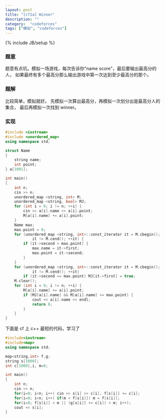 ```yaml
---
layout: post
title: "[cf2a] Winner"
description: ""
category:  "codeforces"
tags: ["模拟", "codeforces"]
---
```

{% include JB/setup %}

### 题意
题意有点坑。模拟一场游戏，每次告诉你"name score"，最后要输出最高分的人，
如果最终有多个最高分那么输出游戏中第一次达到至少最高分的那个。

### 题解
比较简单，模拟就好。
先模拟一次算出最高分，再模拟一次划分出是最高分人的集合，
最后再模拟一次找到 winner。

### 实现

```cpp
#include <iostream>
#include <unordered_map>
using namespace std;

struct Name
{
	string name;
	int point;
} a[1001];

int main()
{
	int n;
	cin >> n;
	unordered_map <string, int> M;
	unordered_map <string, bool> MJ;
	for (int i = 0; i != n; ++i) {
		cin >> a[i].name >> a[i].point;
		M[a[i].name] += a[i].point;
	}
	Name max;
	max.point = 0;
	for (unordered_map <string, int>::const_iterator it = M.cbegin();
			it != M.cend(); ++it) {
		if (it->second > max.point) {
			max.name = it->first;
			max.point = it->second;
		}
	}
	for (unordered_map <string, int>::const_iterator it = M.cbegin();
			it != M.cend(); ++it)
		if (it->second == max.point) MJ[it->first] = true;
	M.clear();
	for (int i = 0; i != n; ++i) {
		M[a[i].name] += a[i].point;
		if (MJ[a[i].name] && M[a[i].name] >= max.point) {
			cout << a[i].name << endl;
			return 0;
		}
	}
}

```

下面是 cf 上 c++ 最短的代码，学习了

```cpp
#include<iostream>
#include<map>
using namespace std;

map<string,int> f,g;
string s[1000];
int c[1000],i, m=0;

int main()
{
	int n;
	cin >> n;
	for(i=0; i<n; i++) cin >> s[i] >> c[i], f[s[i]] += c[i];
	for(i=0; i<n; i++) if(m < f[s[i]]) m = f[s[i]];
	for(i=0; f[s[i]] < m || (g[s[i]] += c[i]) < m; i++);
	cout << s[i];
}

```

